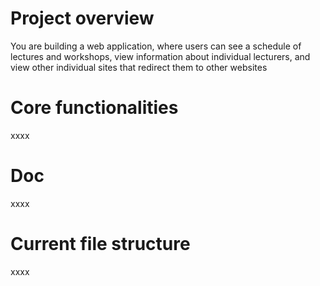 # Project overview 
You are building a web application, where users can see a schedule of lectures and workshops, view information about individual lecturers, and view other individual sites that redirect them to other websites

# Core functionalities
xxxx

# Doc
xxxx

# Current file structure
xxxx